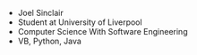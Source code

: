 - Joel Sinclair
- Student at University of Liverpool
- Computer Science With Software Engineering
- VB, Python, Java
